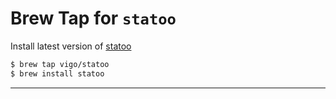 # Brew Tap for `statoo`

Install latest version of [statoo](https://github.com/vigo/statoo)

```bash
$ brew tap vigo/statoo
$ brew install statoo
```

---